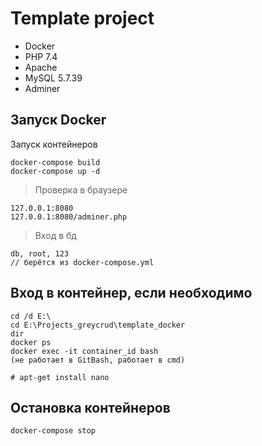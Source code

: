 # Template project

- Docker
- PHP 7.4
- Apache
- MySQL 5.7.39
- Adminer

## Запуск Docker

Запуск контейнеров

    docker-compose build
    docker-compose up -d

> Проверка в браузере

    127.0.0.1:8080
    127.0.0.1:8080/adminer.php

> Вход в бд

    db, root, 123
    // берётся из docker-compose.yml

## Вход в контейнер, если необходимо

    cd /d E:\
    cd E:\Projects_greycrud\template_docker
    dir
    docker ps
    docker exec -it container_id bash 
    (не работает в GitBash, работает в cmd)

    # apt-get install nano

## Остановка контейнеров

    docker-compose stop